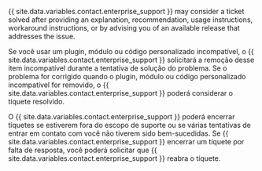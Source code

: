 {{ site.data.variables.contact.enterprise_support }} may consider a ticket solved after providing an explanation, recommendation, usage instructions, workaround instructions, or by advising you of an available release that addresses the issue.

Se você usar um plugin, módulo ou código personalizado incompatível, o {{ site.data.variables.contact.enterprise_support }} solicitará a remoção desse item incompatível durante a tentativa de solução do problema. Se o problema for corrigido quando o plugin, módulo ou código personalizado incompatível for removido, o {{ site.data.variables.contact.enterprise_support }} poderá considerar o tíquete resolvido.

O {{ site.data.variables.contact.enterprise_support }} poderá encerrar tíquetes se estiverem fora do escopo de suporte ou se várias tentativas de entrar em contato com você não tiverem sido bem-sucedidas. Se {{ site.data.variables.contact.enterprise_support }} encerrar um tíquete por falta de resposta, você poderá solicitar que {{ site.data.variables.contact.enterprise_support }} reabra o tíquete.
